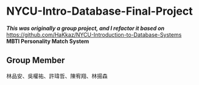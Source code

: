 # NYCU-Intro-Database-Final-Project
***This was originally a group project, and I refactor it based on***
https://github.com/HaKkaz/NYCU-Introduction-to-Database-Systems  
**MBTI Personality Match System**
## Group Member
林品安、吳權祐、許瑋哲、陳宥翔、林揚森  
